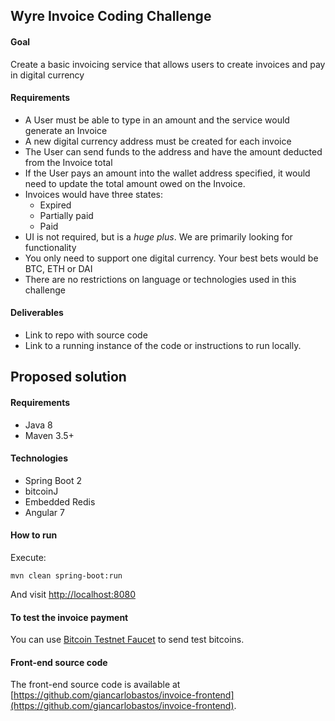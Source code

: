 ## Wyre Invoice Coding Challenge

#### Goal
Create a basic invoicing service that allows users to create invoices and pay in digital currency

#### Requirements
* A User must be able to type in an amount and the service would generate an Invoice
* A new digital currency address must be created for each invoice
* The User can send funds to the address and have the amount deducted from the Invoice total
* If the User pays an amount into the wallet address specified, it would need to update the total amount owed on the Invoice.
* Invoices would have three states:
    * Expired 
    * Partially paid
    * Paid
* UI is not required, but is a *huge plus*. We are primarily looking for functionality
* You only need to support one digital currency. Your best bets would be BTC, ETH or DAI
* There are no restrictions on language or technologies used in this challenge

#### Deliverables
* Link to repo with source code
* Link to a running instance of the code or instructions to run locally.




## Proposed solution

#### Requirements
* Java 8
* Maven 3.5+

#### Technologies
* Spring Boot 2
* bitcoinJ
* Embedded Redis
* Angular 7

#### How to run

Execute:
```
mvn clean spring-boot:run
```

And visit [http://localhost:8080](http://localhost:8080) 

#### To test the invoice payment
You can use [Bitcoin Testnet Faucet](https://bitcoinfaucet.uo1.net/send.php) to send test bitcoins. 

#### Front-end source code
The front-end source code is available at [https://github.com/giancarlobastos/invoice-frontend](https://github.com/giancarlobastos/invoice-frontend).